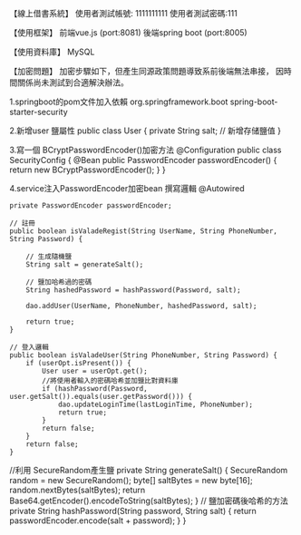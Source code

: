 【線上借書系統】
使用者測試帳號: 1111111111
使用者測試密碼:111

【使用框架】
前端vue.js (port:8081)
後端spring boot (port:8005)

【使用資料庫】
MySQL

【加密問題】
加密步驟如下，但產生同源政策問題導致系前後端無法串接，
因時間關係尚未測試到合適解決辦法。

1.springboot的pom文件加入依賴
<dependency>
    <groupId>org.springframework.boot</groupId>
    <artifactId>spring-boot-starter-security</artifactId>
</dependency>

2.新增user 鹽屬性
public class User {
    private String salt; // 新增存储鹽值
}

3.寫一個 BCryptPasswordEncoder()加密方法
@Configuration
public class SecurityConfig {
    @Bean
    public PasswordEncoder passwordEncoder() {
        return new BCryptPasswordEncoder();
    }
}

4.service注入PasswordEncoder加密bean 撰寫邏輯
    @Autowired 
    
    private PasswordEncoder passwordEncoder;
    
    // 註冊
    public boolean isValadeRegist(String UserName, String PhoneNumber, String Password) {
    
        // 生成隨機鹽
        String salt = generateSalt();
        
        // 鹽加哈希過的密碼
        String hashedPassword = hashPassword(Password, salt);
        
        dao.addUser(UserName, PhoneNumber, hashedPassword, salt);
        
        return true;
    }
    
    // 登入邏輯
    public boolean isValadeUser(String PhoneNumber, String Password) {
        if (userOpt.isPresent()) {
            User user = userOpt.get();
            //將使用者輸入的密碼哈希並加鹽比對資料庫
            if (hashPassword(Password, user.getSalt()).equals(user.getPassword())) {
                dao.updateLoginTime(lastLoginTime, PhoneNumber);
                return true;
            }
            return false;
        }
        return false;
    }
//利用 SecureRandom產生鹽
    private String generateSalt() {
        SecureRandom random = new SecureRandom();
        byte[] saltBytes = new byte[16];
        random.nextBytes(saltBytes);
        return Base64.getEncoder().encodeToString(saltBytes);
    }
// 鹽加密碼後哈希的方法
    private String hashPassword(String password, String salt) {
        return passwordEncoder.encode(salt + password);
    }
}
